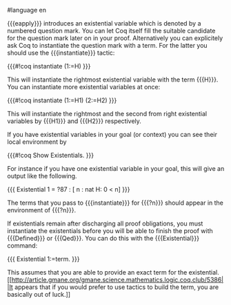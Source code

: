 #language en

{{{eapply}}} introduces an existential variable which is denoted by a numbered question mark. You can let Coq itself fill the suitable candidate for the question mark later on in your proof. Alternatively you can explicitely ask Coq to instantiate the question mark with a term. For the latter you should use the {{{instantiate}}} tactic:

{{{#!coq
instantiate (1:=H)
}}}

This will instantiate the rightmost existential variable with the term {{{H}}}. You can instantiate more existential variables at once:

{{{#!coq
instantiate (1:=H1) (2:=H2)
}}}

This will instantiate the rightmost and the second from right existential variables by {{{H1}}} and {{{H2}}} respectively.

If you have existential variables in your goal (or context) you can see their local environment by 

{{{#!coq
Show Existentials.
}}}

For instance if you have one existential variable in your goal,  this will give an output like the following.

{{{
Existential 1 =
?87 : [
       n : nat
       H: 0 < n]
}}}

The terms that you pass to {{{instantiate}}} for {{{?n}}} should appear in the environment of  {{{?n}}}.

If existentials remain after discharging all proof obligations, you must instantiate the existentials before you will be able to finish the proof with {{{Defined}}} or {{{Qed}}}.  You can do this with the {{{Existential}}} command:

{{{
Existential 1:=term.
}}}

This assumes that you are able to provide an exact term for the existential.  [[http://article.gmane.org/gmane.science.mathematics.logic.coq.club/5386||It appears that if you would prefer to use tactics to build the term, you are basically out of luck.]]
